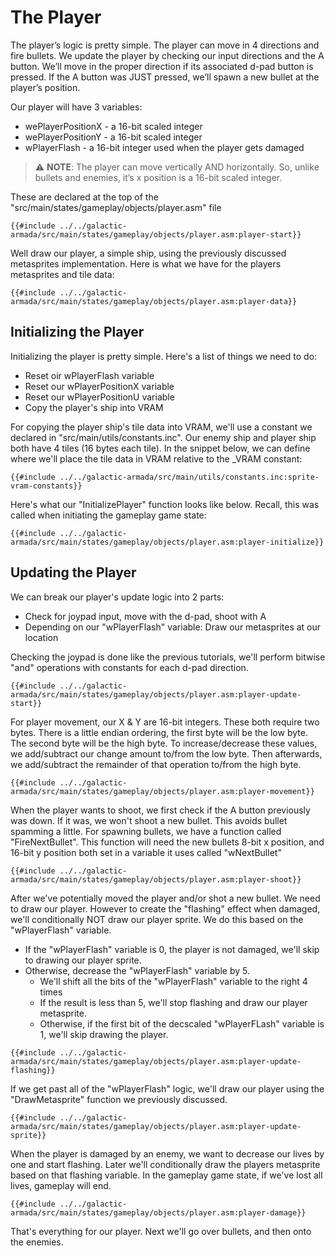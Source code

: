 # The Player

The player’s logic is pretty simple. The player can move in 4 directions and fire bullets. We update the player by checking our input directions and the A button. We’ll move in the proper direction if its associated d-pad button is pressed. If the A button was JUST pressed, we’ll spawn a new bullet at the player’s position.

Our player will have 3 variables:
- wePlayerPositionX - a 16-bit scaled integer
- wePlayerPositionY - a 16-bit scaled integer
- wPlayerFlash - a 16-bit integer used when the player gets damaged

> ⚠️ **NOTE**: The player can move vertically AND horizontally. So, unlike bullets and enemies, it’s x position is a 16-bit scaled integer.

These are declared at the top of the "src/main/states/gameplay/objects/player.asm" file

```rgbasm,linenos,start={{#line_no_of "" ../../galactic-armada/src/main/states/gameplay/objects/player.asm:player-start}}
{{#include ../../galactic-armada/src/main/states/gameplay/objects/player.asm:player-start}}
```

Well draw our player, a simple ship, using the previously discussed metasprites implementation. Here is what we have for the players metasprites and tile data:
```rgbasm,linenos,start={{#line_no_of "" ../../galactic-armada/src/main/states/gameplay/objects/player.asm:player-data}}
{{#include ../../galactic-armada/src/main/states/gameplay/objects/player.asm:player-data}}
```

## Initializing the Player

Initializing the player is pretty simple. Here's a list of things we need to do:
* Reset oir wPlayerFlash variable
* Reset our wPlayerPositionX variable
* Reset our wPlayerPositionU variable
* Copy the player's ship into VRAM

For copying the player ship's tile data into VRAM, we'll use a constant we declared in "src/main/utils/constants.inc". Our enemy ship and player ship both have 4 tiles (16 bytes each tile). In the snippet below, we can define where we'll place the tile data in VRAM relative to the _VRAM constant:

```rgbasm,linenos,start={{#line_no_of "" ../../galactic-armada/src/main/utils/constants.inc:sprite-vram-constants}}
{{#include ../../galactic-armada/src/main/utils/constants.inc:sprite-vram-constants}}
```

Here's what our "InitializePlayer" function looks like below. Recall, this was called when initiating the gameplay game state:

```rgbasm,linenos,start={{#line_no_of "" ../../galactic-armada/src/main/states/gameplay/objects/player.asm:player-initialize}}
{{#include ../../galactic-armada/src/main/states/gameplay/objects/player.asm:player-initialize}}
```

## Updating the Player

We can break our player's update logic into 2 parts:
* Check for joypad input,  move with the d-pad, shoot with A
* Depending on our "wPlayerFlash" variable: Draw our metasprites at our location

Checking the joypad is done like the previous tutorials, we'll perform bitwise "and" operations with constants for each d-pad direction.

```rgbasm,linenos,start={{#line_no_of "" ../../galactic-armada/src/main/states/gameplay/objects/player.asm:player-update-start}}
{{#include ../../galactic-armada/src/main/states/gameplay/objects/player.asm:player-update-start}}
```

For player movement, our X & Y are 16-bit integers. These both require two bytes. There is a little endian ordering, the first byte will be the low byte. The second byte will be the high byte. To increase/decrease these values, we add/subtract our change amount to/from the low byte. Then afterwards, we add/subtract the remainder of that operation to/from the high byte.

```rgbasm,linenos,start={{#line_no_of "" ../../galactic-armada/src/main/states/gameplay/objects/player.asm:player-movement}}
{{#include ../../galactic-armada/src/main/states/gameplay/objects/player.asm:player-movement}}
```

When the player wants to shoot, we first check if the A button previously was down. If it was, we won't shoot a new bullet. This avoids bullet spamming a little. For spawning bullets, we have a function called "FireNextBullet". This function will need the new bullets 8-bit x position, and 16-bit y position both set in a variable it uses called "wNextBullet"

```rgbasm,linenos,start={{#line_no_of "" ../../galactic-armada/src/main/states/gameplay/objects/player.asm:player-shoot}}
{{#include ../../galactic-armada/src/main/states/gameplay/objects/player.asm:player-shoot}}
```

After we've potentially moved the player and/or shot a new bullet. We need to draw our player. However to create the "flashing" effect when damaged, we'll conditionally NOT draw our player sprite. We do this based on the "wPlayerFlash" variable.

- If the "wPlayerFlash" variable is 0, the player is not damaged, we'll skip to drawing our player sprite.
- Otherwise, decrease the "wPlayerFlash" variable by 5.
    - We'll shift all the bits of the "wPlayerFlash" variable to the right 4 times
    - If the result is less than 5, we'll stop flashing and draw our player metasprite.
    - Otherwise, if the first bit of the decscaled "wPlayerFLash" variable is 1, we'll skip drawing the player.

```rgbasm,linenos,start={{#line_no_of "" ../../galactic-armada/src/main/states/gameplay/objects/player.asm:player-update-flashing}}
{{#include ../../galactic-armada/src/main/states/gameplay/objects/player.asm:player-update-flashing}}
```

If we get past all of the "wPlayerFlash" logic, we'll draw our player using the "DrawMetasprite" function we previously discussed.

```rgbasm,linenos,start={{#line_no_of "" ../../galactic-armada/src/main/states/gameplay/objects/player.asm:player-update-sprite}}
{{#include ../../galactic-armada/src/main/states/gameplay/objects/player.asm:player-update-sprite}}
```

When the player is damaged by an enemy, we want to decrease our lives by one and start flashing. Later we'll conditionally draw the players metasprite based on that flashing variable. In the gameplay game state, if we've lost all lives, gameplay will end.

```rgbasm,linenos,start={{#line_no_of "" ../../galactic-armada/src/main/states/gameplay/objects/player.asm:player-damage}}
{{#include ../../galactic-armada/src/main/states/gameplay/objects/player.asm:player-damage}}
```

That's everything for our player. Next we'll go over bullets, and then onto the enemies.